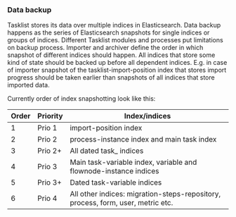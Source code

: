### Data backup

Tasklist stores its data over multiple indices in Elasticsearch. Data backup happens as the series of Elasticsearch
snapshots for single indices or groups of indices. Different Tasklist modules and processes put limitations
on backup process. Importer and archiver define the order in which snapshot of different indices should happen.
All indices that store some kind of state should be backed up before all dependent indices. E.g. in case of importer
snapshot of the tasklist-import-position index that stores import progress should be taken earlier than snapshots of all
indices that store imported data.

Currently order of index snapshotting look like this:

| Order | Priority | Index/indices                                                                   |
|-------|----------|---------------------------------------------------------------------------------|
| 1     | Prio 1   | import-position index                                                           |
| 2     | Prio 2   | process-instance index and main task index                                      |
| 3     | Prio 2+  | All dated task_<date> indices                                                   |
| 4     | Prio 3   | Main task-variable index, variable and flownode-instance indices                |
| 5     | Prio 3+  | Dated task-variable indices                                                     |
| 6     | Prio 4   | All other indices: migration-steps-repository, process, form, user, metric etc. |
